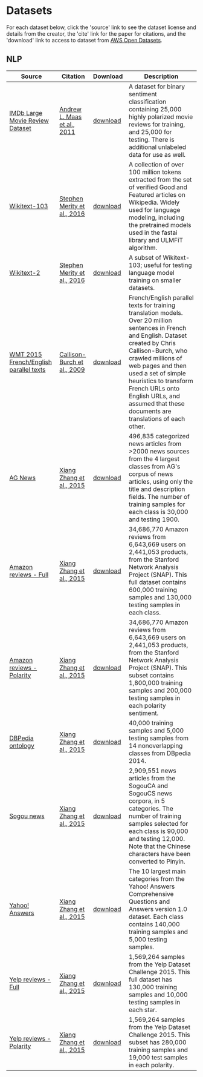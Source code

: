 # Datasets

For each dataset below, click the 'source' link to see the dataset license and details from the creator, the 'cite' link for the paper for citations, and the 'download' link to access to dataset from [AWS Open Datasets](https://registry.opendata.aws/).

## NLP

Source | Citation | Download | Description
--- | --- | --- | ---
[IMDb Large Movie Review Dataset](http://ai.stanford.edu/~amaas/data/sentiment/) | [Andrew L. Maas et al., 2011](http://ai.stanford.edu/~amaas/papers/wvSent_acl2011.pdf) | [download](https://s3.amazonaws.com/fast-ai-nlp/imdb.tgz) | A dataset for binary sentiment classification containing 25,000 highly polarized movie reviews for training, and 25,000 for testing. There is additional unlabeled data for use as well.
[Wikitext-103](https://blog.einstein.ai/the-wikitext-long-term-dependency-language-modeling-dataset/) | [Stephen Merity et al., 2016](https://arxiv.org/abs/1609.07843) | [download](https://s3.amazonaws.com/fast-ai-nlp/wikitext-103.tgz) | A collection of over 100 million tokens extracted from the set of verified Good and Featured articles on Wikipedia. Widely used for language modeling, including the pretrained models used in the fastai library and ULMFiT algorithm.
[Wikitext-2](https://blog.einstein.ai/the-wikitext-long-term-dependency-language-modeling-dataset/) | [Stephen Merity et al., 2016](https://arxiv.org/abs/1609.07843) | [download](https://s3.amazonaws.com/fast-ai-nlp/wikitext-2.tgz) | A subset of Wikitext-103; useful for testing language model training on smaller datasets.
[WMT 2015 French/English parallel texts](http://www.statmt.org/wmt15/translation-task.html) | [Callison-Burch et al., 2009](https://www.cis.upenn.edu/~ccb/publications/findings-of-the-wmt09-shared-tasks.pdf) | [download](https://s3.amazonaws.com/fast-ai-nlp/giga-fren.tgz) | French/English parallel texts for training translation models. Over 20 million sentences in French and English. Dataset created by Chris Callison-Burch, who crawled millions of web pages and then used a set of simple heuristics to transform French URLs onto English URLs, and assumed that these documents are translations of each other.
[AG News](http://xzh.me/docs/charconvnet.pdf) | [Xiang Zhang et al., 2015](https://arxiv.org/abs/1509.01626) | [download](https://s3.amazonaws.com/fast-ai-nlp/ag_news_csv.tgz) | 496,835 categorized news articles from >2000 news sources from the 4 largest classes from AG's corpus of news articles, using only the title and description fields. The number of training samples for each class is 30,000 and testing 1900.
[Amazon reviews - Full](http://xzh.me/docs/charconvnet.pdf) | [Xiang Zhang et al., 2015](https://arxiv.org/abs/1509.01626) | [download](https://s3.amazonaws.com/fast-ai-nlp/amazon_review_full_csv.tgz) | 34,686,770 Amazon reviews from 6,643,669 users on 2,441,053 products, from the Stanford Network Analysis Project (SNAP).  This full dataset contains 600,000 training samples and 130,000 testing samples in each class.
[Amazon reviews - Polarity](http://xzh.me/docs/charconvnet.pdf) | [Xiang Zhang et al., 2015](https://arxiv.org/abs/1509.01626) | [download](https://s3.amazonaws.com/fast-ai-nlp/amazon_review_polarity_csv.tgz) | 34,686,770 Amazon reviews from 6,643,669 users on 2,441,053 products, from the Stanford Network Analysis Project (SNAP).  This subset contains 1,800,000 training samples and 200,000 testing samples in each polarity sentiment.
[DBPedia ontology](http://xzh.me/docs/charconvnet.pdf) | [Xiang Zhang et al., 2015](https://arxiv.org/abs/1509.01626) | [download](https://s3.amazonaws.com/fast-ai-nlp/dbpedia_csv.tgz) | 40,000 training samples and 5,000 testing samples from 14 nonoverlapping classes from DBpedia 2014.
[Sogou news](http://xzh.me/docs/charconvnet.pdf) | [Xiang Zhang et al., 2015](https://arxiv.org/abs/1509.01626) | [download](https://s3.amazonaws.com/fast-ai-nlp/sogou_news_csv.tgz) | 2,909,551 news articles from the SogouCA and SogouCS news corpora, in 5 categories. The number of training samples selected for each class is 90,000 and testing 12,000. Note that the Chinese characters have been converted to Pinyin.
[Yahoo! Answers](http://xzh.me/docs/charconvnet.pdf) | [Xiang Zhang et al., 2015](https://arxiv.org/abs/1509.01626) | [download](https://s3.amazonaws.com/fast-ai-nlp/yahoo_answers_csv.tgz) | The  10 largest main categories from the Yahoo! Answers Comprehensive Questions and Answers version 1.0 dataset. Each class contains 140,000 training samples and 5,000 testing samples.
[Yelp reviews - Full](http://xzh.me/docs/charconvnet.pdf) | [Xiang Zhang et al., 2015](https://arxiv.org/abs/1509.01626) | [download](https://s3.amazonaws.com/fast-ai-nlp/yelp_review_full_csv.tgz) | 1,569,264 samples from the Yelp Dataset Challenge 2015. This full dataset has 130,000 training samples and 10,000 testing samples in each star.
[Yelp reviews - Polarity](http://xzh.me/docs/charconvnet.pdf) | [Xiang Zhang et al., 2015](https://arxiv.org/abs/1509.01626) | [download](https://s3.amazonaws.com/fast-ai-nlp/yelp_review_polarity_csv.tgz) | 1,569,264 samples from the Yelp Dataset Challenge 2015. This subset has 280,000 training samples and 19,000 test samples in each polarity.
